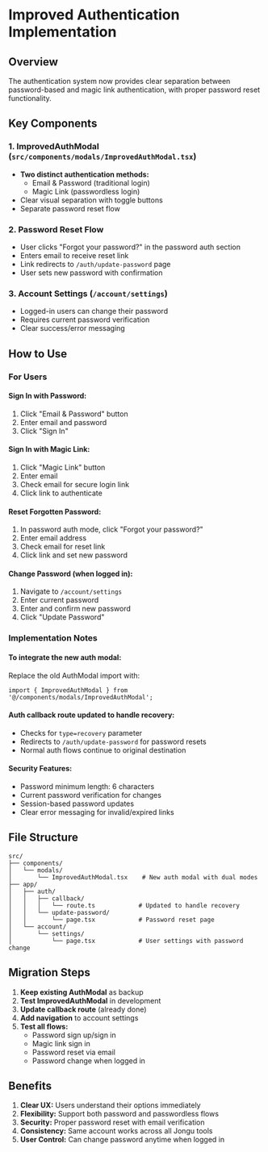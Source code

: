 # Improved Authentication Implementation

## Overview
The authentication system now provides clear separation between password-based and magic link authentication, with proper password reset functionality.

## Key Components

### 1. ImprovedAuthModal (`src/components/modals/ImprovedAuthModal.tsx`)
- **Two distinct authentication methods:**
  - Email & Password (traditional login)
  - Magic Link (passwordless login)
- Clear visual separation with toggle buttons
- Separate password reset flow

### 2. Password Reset Flow
- User clicks "Forgot your password?" in the password auth section
- Enters email to receive reset link
- Link redirects to `/auth/update-password` page
- User sets new password with confirmation

### 3. Account Settings (`/account/settings`)
- Logged-in users can change their password
- Requires current password verification
- Clear success/error messaging

## How to Use

### For Users

#### Sign In with Password:
1. Click "Email & Password" button
2. Enter email and password
3. Click "Sign In"

#### Sign In with Magic Link:
1. Click "Magic Link" button
2. Enter email
3. Check email for secure login link
4. Click link to authenticate

#### Reset Forgotten Password:
1. In password auth mode, click "Forgot your password?"
2. Enter email address
3. Check email for reset link
4. Click link and set new password

#### Change Password (when logged in):
1. Navigate to `/account/settings`
2. Enter current password
3. Enter and confirm new password
4. Click "Update Password"

### Implementation Notes

#### To integrate the new auth modal:
Replace the old AuthModal import with:
```tsx
import { ImprovedAuthModal } from '@/components/modals/ImprovedAuthModal';
```

#### Auth callback route updated to handle recovery:
- Checks for `type=recovery` parameter
- Redirects to `/auth/update-password` for password resets
- Normal auth flows continue to original destination

#### Security Features:
- Password minimum length: 6 characters
- Current password verification for changes
- Session-based password updates
- Clear error messaging for invalid/expired links

## File Structure
```
src/
├── components/
│   └── modals/
│       └── ImprovedAuthModal.tsx    # New auth modal with dual modes
├── app/
│   ├── auth/
│   │   ├── callback/
│   │   │   └── route.ts            # Updated to handle recovery
│   │   └── update-password/
│   │       └── page.tsx            # Password reset page
│   └── account/
│       └── settings/
│           └── page.tsx            # User settings with password change
```

## Migration Steps

1. **Keep existing AuthModal** as backup
2. **Test ImprovedAuthModal** in development
3. **Update callback route** (already done)
4. **Add navigation** to account settings
5. **Test all flows:**
   - Password sign up/sign in
   - Magic link sign in
   - Password reset via email
   - Password change when logged in

## Benefits

1. **Clear UX:** Users understand their options immediately
2. **Flexibility:** Support both password and passwordless flows
3. **Security:** Proper password reset with email verification
4. **Consistency:** Same account works across all Jongu tools
5. **User Control:** Can change password anytime when logged in